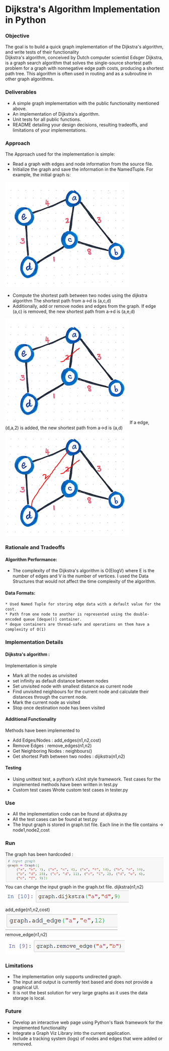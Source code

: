 # Dijkstra's Algorithm Implementation in Python
### Objective
The goal is to build a quick graph implementation of the Dijkstra's algorithm, and write tests of their functionality<br>
Dijkstra's algorithm, conceived by Dutch computer scientist Edsger Dijkstra, is a graph search algorithm that solves the single-source shortest path problem for a graph with nonnegative edge path costs, producing a shortest path tree. This algorithm is often used in routing and as a subroutine in other graph algorithms.
### Deliverables
* A simple graph implementation with the public functionality mentioned above.
* An implementation of Dijkstra's algorithm.
* Unit tests for all public functions.
* README detailing your design decisions, resulting tradeoffs, and limitations of your implementations.
### Approach
The Approach used for the implementation is simple:
* Read a graph with edges and node information from the source file.
* Initialize the graph and save the information in the NamedTuple.
For example, the initial graph is:
<img src = "screenshots/init.PNG">

* Compute the shortest path between two nodes using the dijkstra algorithm
The shortest path from a->d is (a,c,d)
* Additionally, add or remove nodes and edges from the graph.
If edge (a,c) is removed, the new shortest path from a->d is (a,e,d)
<img src="screenshots/rem.PNG">
If a edge, (d,a,2) is added, the new shortest path from a->d is (a,d)
<img src="screenshots/addi.PNG">

### Rationale and Tradeoffs
#### Algorithm Performance:
* The complexity of the Dijkstra's algorithm is O(ElogV) where E is the number of edges and V is the number of vertices. I used the Data Structures that would not affect the time complexity of the algorithm.
#### Data Formats:
    * Used Named Tuple for storing edge data with a default value for the cost.
    * Path from one node to another is represented using the double-encoded queue [deque()] container.
    * deque containers are thread-safe and operations on them have a complexity of O(1)
### Implementation Details
#### Dijkstra's algorithm : 
Implementation is simple
* Mark all the nodes as unvisited
* set infinity as default distance between nodes
* Set unvisited node with smallest distance as current node
* Find unvisited neighbours for the current node and calculate their distances through the current node.
* Mark the current node as visited
* Stop once destination node has been visited
#### Additional Functionality
Methods have been implemented to 
* Add Edges/Nodes : add_edges(n1,n2,cost)
* Remove Edges : remove_edges(n1,n2)
* Get Neighboring Nodes : neighbours()
* Get shortest Path between two nodes : dijikstra(n1,n2)
#### Testing
* Using unittest test, a python’s xUnit style framework.
    Test cases for the implemented methods have been written in test.py
* Custom test cases
     Wrote custom test cases in tester.py
### Use
* All the implementation code can be found at dijkstra.py
* All the test cases can be found at test.py
* The Input graph is stored in graph.txt file. Each line in the file contains -> node1,node2,cost 
### Run
The graph has been hardcoded :
<img src="screenshots/GRAPH.PNG"><br>
You can change the input graph in the graph.txt file.
dijkstra(n1,n2)<br>
<img src="screenshots/DIJ.PNG"><br>
add_edge(n1,n2,cost)<br>
<img src="screenshots/ADD.PNG"><br>
remove_edge(n1,n2)<br>
<img src="screenshots/REMOVE.PNG">
### Limitations
* The implementation only supports undirected graph.
* The input and output is currently text based and does not provide a graphical UI.
* It is not the best solution for very large graphs as it uses the data storage is local.
### Future
* Develop an interactive web page using Python's flask framework for the implemented functionality
* Integrate a Graph Viz Library into the current application.
* Include a tracking system (logs) of nodes and edges that were added or removed.


